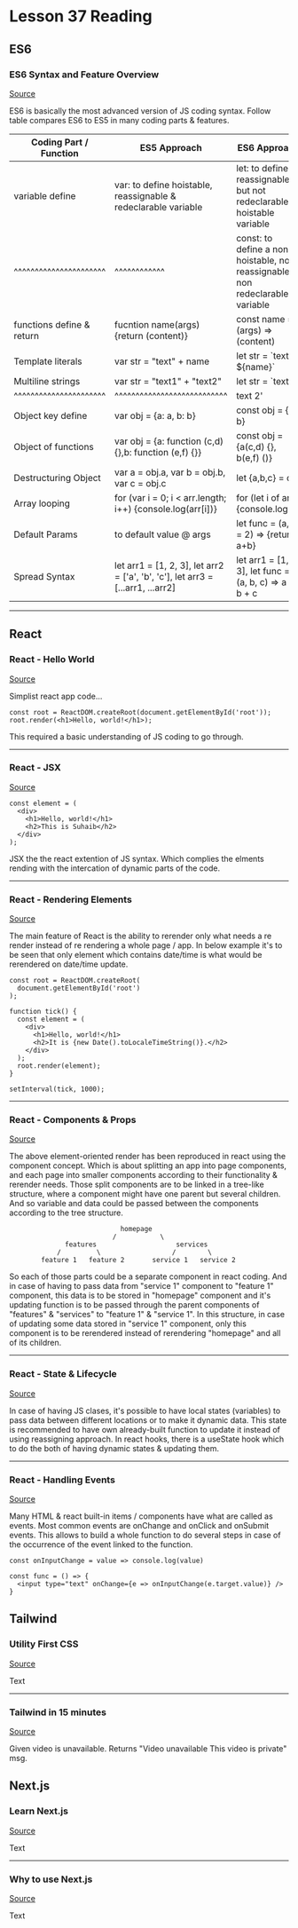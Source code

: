 # Lesson 37 Reading

## ES6

### ES6 Syntax and Feature Overview

[Source](https://www.taniarascia.com/es6-syntax-and-feature-overview/)

ES6 is basically the most advanced version of JS coding syntax. Follow table compares ES6 to ES5 in many coding parts & features.

| Coding Part / Function | ES5 Approach | ES6 Approach |
| ---------------------- | ------------ | ------------ |
| variable define        | var: to define hoistable, reassignable & redeclarable variable | let: to define reassignable but not redeclarable or hoistable variable |
| ^^^^^^^^^^^^^^^^^^^^^^ | ^^^^^^^^^^^^ | const: to define a non hoistable, non reassignable & non redeclarable variable |
| functions define & return      | fucntion name(args) {return (content)}  | const name = (args) => (content) |
| Template literals      | var str = "text" + name | let str = \`text ${name}\` |
| Multiline strings      | var str = "text1" + "text2" | let str = `text 1 |
| ^^^^^^^^^^^^^^^^^^^^^^ | ^^^^^^^^^^^^^^^^^^^^^^^^^^^ |            text 2' |
| Object key define | var obj = {a: a, b: b} | const obj = {a, b} |
| Object of functions | var obj = {a: function (c,d) {},b: function (e,f) {}} | const obj = {a(c,d) {}, b(e,f) ()} |
| Destructuring Object | var a = obj.a, var b = obj.b, var c = obj.c | let {a,b,c} = obj |
| Array looping | for (var i = 0; i < arr.length; i++) {console.log(arr[i])} | for (let i of arr) {console.log(i)} |
| Default Params | to default value @ args | let func = (a, b = 2) => {return a+b} |
| Spread Syntax | let arr1 = [1, 2, 3], let arr2 = ['a', 'b', 'c'], let arr3 = [...arr1, ...arr2] | let arr1 = [1, 2, 3], let func = (a, b, c) => a + b + c |

---

## React

### React - Hello World

[Source](https://reactjs.org/docs/hello-world.html)

Simplist react app code...

    const root = ReactDOM.createRoot(document.getElementById('root'));
    root.render(<h1>Hello, world!</h1>);

This required a basic understanding of JS coding to go through.

---

### React - JSX

[Source](https://reactjs.org/docs/introducing-jsx.html)

    const element = (
      <div>
        <h1>Hello, world!</h1>
        <h2>This is Suhaib</h2>
      </div>
    );

JSX the the react extention of JS syntax. Which complies the elments rending with the intercation of dynamic parts of the code.

---

### React - Rendering Elements

[Source](https://reactjs.org/docs/rendering-elements.html)

The main feature of React is the ability to rerender only what needs a re render instead of re rendering a whole page / app. In below example it's to be seen that only element which contains date/time is what would be rerendered on date/time update.

    const root = ReactDOM.createRoot(
      document.getElementById('root')
    );

    function tick() {
      const element = (
        <div>
          <h1>Hello, world!</h1>
          <h2>It is {new Date().toLocaleTimeString()}.</h2>
        </div>
      );
      root.render(element);
    }

    setInterval(tick, 1000);
---

### React - Components & Props

[Source](https://reactjs.org/docs/components-and-props.html)

The above element-oriented render has been reproduced in react using the component concept. Which is about splitting an app into page components, and each page into smaller components according to their functionality & rerender needs. Those split components are to be linked in a tree-like structure, where a component might have one parent but several children. And so variable and data could be passed between the components according to the tree structure.

                                homepage
                              /           \
                  features                    services
                /         \                  /        \
            feature 1   feature 2       service 1   service 2

So each of those parts could be a separate component in react coding. And in case of having to pass data from "service 1" component to "feature 1" component, this data is to be stored in "homepage" component and it's updating function is to be passed through the parent components of "features" & "services" to "feature 1" & "service 1". In this structure, in case of updating some data stored in "service 1" component, only this component is to be rerendered instead of rerendering "homepage" and all of its children.

---

### React - State & Lifecycle

[Source](https://reactjs.org/docs/state-and-lifecycle.html)

In case of having JS clases, it's possible to have local states (variables) to pass data between different locations or to make it dynamic data. This state is recommended to have own already-built function to update it instead of using reassigning approach. In react hooks, there is a useState hook which to do the both of having dynamic states & updating them.

---

### React - Handling Events

[Source](https://reactjs.org/docs/handling-events.html)

Many HTML & react built-in items / components have what are called as events. Most common events are onChange and onClick and onSubmit events. This allows to build a whole function to do several steps in case of the occurrence of the event linked to the function.

    const onInputChange = value => console.log(value)

    const func = () => {
      <input type="text" onChange={e => onInputChange(e.target.value)} />
    }

## Tailwind

### Utility First CSS

[Source](https://tailwindcss.com/docs/utility-first)

Text

---

### Tailwind in 15 minutes

[Source](https://www.youtube.com/watch?v=6zIuAyLZPH0)

Given video is unavailable. Returns "Video unavailable This video is private" msg.

## Next.js

### Learn Next.js

[Source](https://nextjs.org/learn/basics/create-nextjs-app)

Text

---

### Why to use Next.js

[Source](https://www.youtube.com/watch?v=rtgbaKBhdkk)

Text
